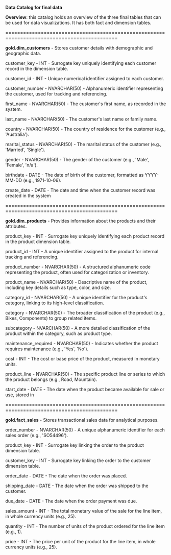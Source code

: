 **Data Catalog for final data**


**Overview**: this catalog holds an overview of the three final tables that can be used for data visualizations. It has both fact and dimension tables.


============================================================================================

**gold.dim_customers** - Stores customer details with demographic and geographic data.

  customer_key - INT - Surrogate key uniquely identifying each customer record in the dimension table.
  
  customer_id - INT - Unique numerical identifier assigned to each customer.
  
  customer_number - NVARCHAR(50) - Alphanumeric identifier representing the customer, used for tracking and referencing.
  
  first_name - NVARCHAR(50) - The customer's first name, as recorded in the system.
  
  last_name - NVARCHAR(50) - The customer's last name or family name.
  
  country - NVARCHAR(50) - The country of residence for the customer (e.g., 'Australia').
  
  marital_status - NVARCHAR(50) - The marital status of the customer (e.g., 'Married', 'Single').
  
  gender - NVARCHAR(50) - The gender of the customer (e.g., 'Male', 'Female', 'n/a').
  
  birthdate - DATE - The date of birth of the customer, formatted as YYYY-MM-DD (e.g., 1971-10-06).
  
  create_date - DATE - The date and time when the customer record was created in the system

============================================================================================



**gold.dim_products** - Provides information about the products and their attributes.

  product_key - INT - Surrogate key uniquely identifying each product record in the product dimension table.
  
  product_id - INT - A unique identifier assigned to the product for internal tracking and referencing.
  
  product_number - NVARCHAR(50) - A structured alphanumeric code representing the product, often used for categorization or inventory.
  
  product_name - NVARCHAR(50) - Descriptive name of the product, including key details such as type, color, and size.
  
  category_id - NVARCHAR(50) - A unique identifier for the product's category, linking to its high-level classification.
  
  category - NVARCHAR(50) - The broader classification of the product (e.g., Bikes, Components) to group related items.
  
  subcategory - NVARCHAR(50) - A more detailed classification of the product within the category, such as product type.
  
  maintenance_required - NVARCHAR(50) - Indicates whether the product requires maintenance (e.g., 'Yes', 'No').
  
  cost - INT - The cost or base price of the product, measured in monetary units.
  
  product_line - NVARCHAR(50) - The specific product line or series to which the product belongs (e.g., Road, Mountain).
  
  start_date - DATE - The date when the product became available for sale or use, stored in


============================================================================================


**gold.fact_sales** - Stores transactional sales data for analytical purposes.

  order_number - NVARCHAR(50) - A unique alphanumeric identifier for each sales order (e.g., 'SO54496').
  
  product_key - INT - Surrogate key linking the order to the product dimension table.
  
  customer_key - INT - Surrogate key linking the order to the customer dimension table.
  
  order_date - DATE - The date when the order was placed.
  
  shipping_date - DATE - The date when the order was shipped to the customer.
  
  due_date - DATE - The date when the order payment was due.
  
  sales_amount - INT - The total monetary value of the sale for the line item, in whole currency units (e.g., 25).
  
  quantity - INT - The number of units of the product ordered for the line item (e.g., 1).
  
  price - INT - The price per unit of the product for the line item, in whole currency units (e.g., 25).

